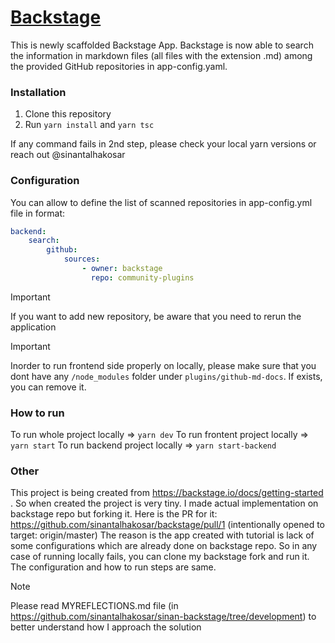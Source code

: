 # [Backstage](https://backstage.io)

This is newly scaffolded Backstage App.
Backstage is now able to search the information in markdown files (all files with the extension .md) among the provided GitHub repositories in app-config.yaml.

### Installation

1. Clone this repository
2. Run `yarn install` and `yarn tsc`

If any command fails in 2nd step, please check your local yarn versions or reach out @sinantalhakosar

### Configuration

You can allow to define the list of scanned repositories in app-config.yml file in format:
```yaml
backend:
    search:
        github:
            sources:
                - owner: backstage
                  repo: community-plugins
```

> [!IMPORTANT]
> If you want to add new repository, be aware that you need to rerun the application

> [!IMPORTANT]
> Inorder to run frontend side properly on locally, please make sure that you dont have any `/node_modules` folder under `plugins/github-md-docs`. If exists, you can remove it.

### How to run
To run whole project locally => `yarn dev`
To run frontent project locally => `yarn start`
To run backend project locally => `yarn start-backend`


### Other
This project is being created from https://backstage.io/docs/getting-started . So when created the project is very tiny. 
I made actual implementation on backstage repo but forking it. Here is the PR for it: https://github.com/sinantalhakosar/backstage/pull/1 (intentionally opened to target: origin/master)
The reason is the app created with tutorial is lack of some configurations which are already done on backstage repo.
So in any case of running locally fails, you can clone my backstage fork and run it. The configuration and how to run steps are same.

> [!NOTE]
> Please read MYREFLECTIONS.md file (in https://github.com/sinantalhakosar/sinan-backstage/tree/development) to better understand how I approach the solution